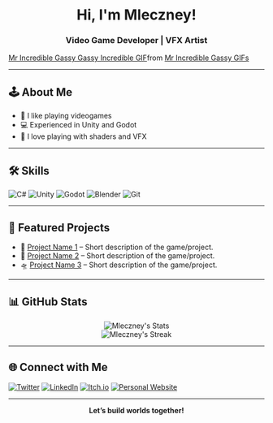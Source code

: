 <!-- Profile Header -->
<h1 align="center">Hi, I'm Mleczney!</h1>
<h3 align="center">Video Game Developer | VFX Artist</h3>

<!-- Profile Banner -->
<p align="center">
  <div class="tenor-gif-embed" data-postid="10484229064572030483" data-share-method="host" data-aspect-ratio="1.77857" data-width="100%"><a href="https://tenor.com/view/mr-incredible-gassy-gassy-incredible-mr-gassy-gif-10484229064572030483">Mr Incredible Gassy Gassy Incredible GIF</a>from <a href="https://tenor.com/search/mr+incredible+gassy-gifs">Mr Incredible Gassy GIFs</a></div> <script type="text/javascript" async src="https://tenor.com/embed.js"></script>
</p>

---

## 🕹️ About Me
- 👾 I like playing videogames
- 💻 Experienced in Unity and Godot
- 🧠 I love playing with shaders and VFX

---

## 🛠️ Skills
![C#](https://img.shields.io/badge/-C%23-239120?style=flat-square&logo=c-sharp&logoColor=white)
![Unity](https://img.shields.io/badge/-Unity-000?style=flat-square&logo=unity&logoColor=white)
![Godot](https://img.shields.io/badge/-Godot-478CBF?style=flat-square&logo=godot-engine&logoColor=white)
![Blender](https://img.shields.io/badge/-Blender-F5792A?style=flat-square&logo=blender&logoColor=white)
![Git](https://img.shields.io/badge/-Git-F05032?style=flat-square&logo=git&logoColor=white)

---

## 🚩 Featured Projects
<!-- Showcase your best projects! -->
- 🎲 [Project Name 1](#) – Short description of the game/project.
- 🐉 [Project Name 2](#) – Short description of the game/project.
- 🛸 [Project Name 3](#) – Short description of the game/project.

---

## 📊 GitHub Stats
<p align="center">
  <img src="https://github-readme-stats.vercel.app/api?username=Mleczney&show_icons=true&theme=tokyonight" alt="Mleczney's Stats" />
  <br>
  <img src="https://github-readme-streak-stats.herokuapp.com/?user=Mleczney&theme=tokyonight" alt="Mleczney's Streak" />
</p>

---

## 🌐 Connect with Me
[![Twitter](https://img.shields.io/badge/-Twitter-1DA1F2?style=flat-square&logo=twitter&logoColor=white)](https://twitter.com/)
[![LinkedIn](https://img.shields.io/badge/-LinkedIn-0077B5?style=flat-square&logo=linkedin&logoColor=white)](https://www.linkedin.com/)
[![Itch.io](https://img.shields.io/badge/-Itch.io-FA5C5C?style=flat-square&logo=itchdotio&logoColor=white)](https://itch.io/)
[![Personal Website](https://img.shields.io/badge/-Website-000?style=flat-square&logo=aboutdotme&logoColor=white)](#)

---

<p align="center">
  <b>Let’s build worlds together!</b>
</p>
